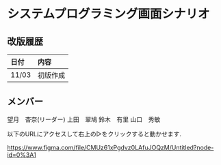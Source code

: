 
# システムプログラミング画面シナリオ

## 改版履歴
|日付|内容|
|:--|:--|
|11/03|初版作成|

## メンバー
望月　杏奈(リーダー)
上田　翠鳩
鈴木　有里
山口　秀敏

以下のURLにアクセスして右上の▷をクリックすると動かせます.

https://www.figma.com/file/CMUz61xPgdvz0LAfuJOQzM/Untitled?node-id=0%3A1


